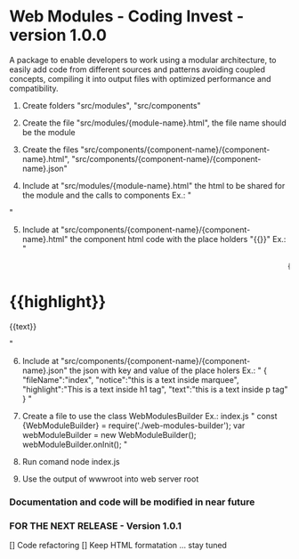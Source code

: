 # Web Modules - Coding Invest - version 1.0.0
A package to enable developers to work using a modular architecture, to easily add code from different sources and patterns avoiding coupled concepts, compiling it into output files with optimized performance and compatibility.

1. Create folders "src/modules", "src/components"

2. Create the file "src/modules/{module-name}.html", the file name should be the module

3. Create the files "src/components/{component-name}/{component-name}.html", "src/components/{component-name}/{component-name}.json"

4. Include at "src/modules/{module-name}.html" the html to be shared for the module and the calls to components
Ex.:
"
<!DOCTYPE html>
<html>
    <head>
        <title>Página de examplo - webmodules</title>
    </head>
    <body>
        <components-example></components-example>
    </body>
</html>
"

5. Include at "src/components/{component-name}/{component-name}.html" the component html code with the place holders "{{}}"
Ex.:
"
<div>
    <marquee>{{notice}}</marquee>
    <h1>{{highlight}}</h1>
    <p>{{text}}</p>
</div>
"

6. Include at  "src/components/{component-name}/{component-name}.json" the json with key and value of the place holers
Ex.:
"
{
    "fileName":"index",
    "notice":"this is a text inside marquee",
    "highlight":"This is a text inside h1 tag",
    "text":"this is a text inside p tag"
}
"

7. Create a file to use the class WebModulesBuilder
Ex.: index.js
"
const {WebModuleBuilder} = require('./web-modules-builder');
var webModuleBuilder = new WebModuleBuilder();
webModuleBuilder.onInit();
"

8. Run comand node index.js

9. Use the output of wwwroot into web server root

### Documentation and code will be modified in near future

### FOR THE NEXT RELEASE - Version 1.0.1
[] Code refactoring
[] Keep HTML formatation
... stay tuned